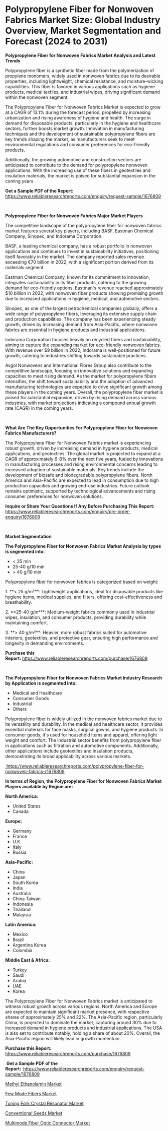 <p><h1>Polypropylene Fiber for Nonwoven Fabrics Market Size: Global Industry Overview, Market Segmentation and Forecast (2024 to 2031)</h1></p><p><strong>Polypropylene Fiber for Nonwoven Fabrics Market Analysis and Latest Trends</strong></p>
<p><p>Polypropylene fiber is a synthetic fiber made from the polymerization of propylene monomers, widely used in nonwoven fabrics due to its desirable properties, including lightweight, chemical resistance, and moisture-wicking capabilities. This fiber is favored in various applications such as hygiene products, medical textiles, and industrial wipes, driving significant demand within the nonwoven segment.</p><p>The Polypropylene Fiber for Nonwoven Fabrics Market is expected to grow at a CAGR of 13.1% during the forecast period, propelled by increasing urbanization and rising awareness of hygiene and health. The surge in demand for disposable products, particularly in the hygiene and healthcare sectors, further boosts market growth. Innovation in manufacturing techniques and the development of sustainable polypropylene fibers are key trends shaping the market, as manufacturers seek to meet environmental regulations and consumer preferences for eco-friendly products.</p><p>Additionally, the growing automotive and construction sectors are anticipated to contribute to the demand for polypropylene nonwoven applications. With the increasing use of these fibers in geotextiles and insulation materials, the market is poised for substantial expansion in the coming years.</p></p>
<p><strong>Get a Sample PDF of the Report:&nbsp;</strong> <a href="https://www.reliableresearchreports.com/enquiry/request-sample/1676809?utm_campaign=8&utm_medium=2&utm_source=Github&utm_content=ia&utm_term=30092024&utm_id=polypropylene-fiber-for-nonwoven-fabrics">https://www.reliableresearchreports.com/enquiry/request-sample/1676809</a></p>
<p>&nbsp;</p>
<p><strong>Polypropylene Fiber for Nonwoven Fabrics Major Market Players</strong></p>
<p><p>The competitive landscape of the polypropylene fiber for nonwoven fabrics market features several key players, including BASF, Eastman Chemical Company, Sinopec, and Indorama Corporation. </p><p>BASF, a leading chemical company, has a robust portfolio in nonwoven applications and continues to invest in sustainability initiatives, positioning itself favorably in the market. The company reported sales revenue exceeding €70 billion in 2022, with a significant portion derived from its materials segment.</p><p>Eastman Chemical Company, known for its commitment to innovation, integrates sustainability in its fiber products, catering to the growing demand for eco-friendly options. Eastman's revenue reached approximately $10 billion in 2022, with nonwoven fiber products showing promising growth due to increased applications in hygiene, medical, and automotive sectors.</p><p>Sinopec, as one of the largest petrochemical companies globally, offers a wide range of polypropylene fibers, leveraging its extensive supply chain and production capabilities. The company has been experiencing steady growth, driven by increasing demand from Asia-Pacific, where nonwoven fabrics are essential in hygiene products and industrial applications.</p><p>Indorama Corporation focuses heavily on recycled fibers and sustainability, aiming to capture the expanding market for eco-friendly nonwoven fabrics. With revenue over $9 billion in 2022, Indorama is well-positioned for future growth, catering to industries shifting towards sustainable practices.</p><p>Avgol Nonwovens and International Fibres Group also contribute to the competitive landscape, focusing on innovative solutions and expanding capacities to meet rising demand. As the market for polypropylene fibers intensifies, the shift toward sustainability and the adoption of advanced manufacturing technologies are expected to drive significant growth among these players in the coming years. Overall, the polypropylene fiber market is poised for substantial expansion, driven by rising demand across various industries, with market projections indicating a compound annual growth rate (CAGR) in the coming years.</p></p>
<p>&nbsp;</p>
<p><strong>What Are The Key Opportunities For Polypropylene Fiber for Nonwoven Fabrics Manufacturers?</strong></p>
<p><p>The Polypropylene Fiber for Nonwoven Fabrics market is experiencing robust growth, driven by increasing demand in hygiene products, medical applications, and geotextiles. The global market is projected to expand at a CAGR of approximately 6-8% over the next five years, fueled by innovations in manufacturing processes and rising environmental concerns leading to increased adoption of sustainable materials. Key trends include the development of biosafe and biodegradable polypropylene fibers. North America and Asia-Pacific are expected to lead in consumption due to high production capacities and growing end-use industries. Future outlook remains optimistic, supported by technological advancements and rising consumer preferences for nonwoven solutions.</p></p>
<p><strong>Inquire or Share Your Questions If Any Before Purchasing This Report:</strong> <a href="https://www.reliableresearchreports.com/enquiry/pre-order-enquiry/1676809?utm_campaign=8&utm_medium=2&utm_source=Github&utm_content=ia&utm_term=30092024&utm_id=polypropylene-fiber-for-nonwoven-fabrics">https://www.reliableresearchreports.com/enquiry/pre-order-enquiry/1676809</a></p>
<p>&nbsp;</p>
<p><strong>Market Segmentation</strong></p>
<p><strong>The Polypropylene Fiber for Nonwoven Fabrics Market Analysis by types is segmented into:</strong></p>
<p><ul><li>< 25 min</li><li>25-40 g/10 min</li><li>> 40 g/10 min</li></ul></p>
<p><p>Polypropylene fiber for nonwoven fabrics is categorized based on weight: </p><p>1. **< 25 g/m²**: Lightweight applications, ideal for disposable products like hygiene items, medical supplies, and filters, offering cost-effectiveness and breathability.</p><p>2. **25-40 g/m²**: Medium-weight fabrics commonly used in industrial wipes, insulation, and consumer products, providing durability while maintaining comfort.</p><p>3. **> 40 g/m²**: Heavier, more robust fabrics suited for automotive interiors, geotextiles, and protective gear, ensuring high performance and longevity in demanding environments.</p></p>
<p><strong>Purchase this Report:&nbsp;</strong><a href="https://www.reliableresearchreports.com/purchase/1676809?utm_campaign=8&utm_medium=2&utm_source=Github&utm_content=ia&utm_term=30092024&utm_id=polypropylene-fiber-for-nonwoven-fabrics">https://www.reliableresearchreports.com/purchase/1676809</a></p>
<p>&nbsp;</p>
<p><strong>The Polypropylene Fiber for Nonwoven Fabrics Market Industry Research by Application is segmented into:</strong></p>
<p><ul><li>Medical and Healthcare</li><li>Consumer Goods</li><li>Industrial</li><li>Others</li></ul></p>
<p><p>Polypropylene fiber is widely utilized in the nonwoven fabrics market due to its versatility and durability. In the medical and healthcare sector, it provides essential materials for face masks, surgical gowns, and hygiene products. In consumer goods, it's used for household items and apparel, offering light weight and comfort. The industrial sector benefits from polypropylene fiber in applications such as filtration and automotive components. Additionally, other applications include geotextiles and insulation products, demonstrating its broad applicability across various markets.</p></p>
<p><a href="https://www.reliableresearchreports.com/polypropylene-fiber-for-nonwoven-fabrics-r1676809?utm_campaign=8&utm_medium=2&utm_source=Github&utm_content=ia&utm_term=30092024&utm_id=polypropylene-fiber-for-nonwoven-fabrics">&nbsp;https://www.reliableresearchreports.com/polypropylene-fiber-for-nonwoven-fabrics-r1676809</a></p>
<p><strong>In terms of Region, the Polypropylene Fiber for Nonwoven Fabrics Market Players available by Region are:</strong></p>
<p>
    <p> <strong> North America: </strong>
        <ul>
            <li>United States</li>
            <li>Canada</li>
        </ul>
        </p> 
    <p> <strong> Europe: </strong>
        <ul>
            <li>Germany</li>
            <li>France</li>
            <li>U.K.</li>
            <li>Italy</li>
            <li>Russia</li>
        </ul>
        </p> 
    <p> <strong> Asia-Pacific: </strong>
        <ul>
            <li>China</li>
            <li>Japan</li>
            <li>South Korea</li>
            <li>India</li>
            <li>Australia</li>
            <li>China Taiwan</li>
            <li>Indonesia</li>
            <li>Thailand</li>
            <li>Malaysia</li>
        </ul>
        </p> 
    <p> <strong> Latin America: </strong>
        <ul>
            <li>Mexico</li>
            <li>Brazil</li>
            <li>Argentina Korea</li>
            <li>Colombia</li>
        </ul>
        </p> 
    <p> <strong> Middle East & Africa: </strong>
        <ul>
            <li>Turkey</li>
            <li>Saudi</li>
            <li>Arabia</li>
            <li>UAE</li>
            <li>Korea</li>
        </ul>
    </p>
    </p>
<p><p>The Polypropylene Fiber for Nonwoven Fabrics market is anticipated to witness robust growth across various regions. North America and Europe are expected to maintain significant market presence, with respective shares of approximately 25% and 22%. The Asia-Pacific region, particularly China, is projected to dominate the market, capturing around 30% due to increased demand in hygiene products and industrial applications. The USA is also set to contribute notably, holding a share of about 20%. Overall, the Asia-Pacific region will likely lead in growth momentum.</p></p>
<p><strong>Purchase this Report: </strong><a href="https://www.reliableresearchreports.com/purchase/1676809?utm_campaign=8&utm_medium=2&utm_source=Github&utm_content=ia&utm_term=30092024&utm_id=polypropylene-fiber-for-nonwoven-fabrics">https://www.reliableresearchreports.com/purchase/1676809</a></p>
<p>&nbsp;<strong>Get a Sample PDF of the Report:&nbsp;&nbsp;</strong><a href="https://www.reliableresearchreports.com/enquiry/request-sample/1676809?utm_campaign=8&utm_medium=2&utm_source=Github&utm_content=ia&utm_term=30092024&utm_id=polypropylene-fiber-for-nonwoven-fabrics">https://www.reliableresearchreports.com/enquiry/request-sample/1676809</a></p>
<p><strong></strong></p>
<p><p><a href="https://github.com/AshikRahman665/Market-Research-Report-List-1/blob/main/methyl-ethanolamin-market.md?utm_campaign=8&utm_medium=2&utm_source=Github&utm_content=ia&utm_term=30092024&utm_id=polypropylene-fiber-for-nonwoven-fabrics">Methyl Ethanolamin Market</a></p><p><a href="https://issuu.com/reportprime-2/docs/few-mode-fibers-market-size-2030.pp_95a2f083cd5f3c?utm_campaign=8&utm_medium=2&utm_source=Github&utm_content=ia&utm_term=30092024&utm_id=polypropylene-fiber-for-nonwoven-fabrics">Few Mode Fibers Market</a></p><p><a href="https://www.linkedin.com/pulse/what-growth-drivers-tuning-fork-crystal-resonator-market-comprehensive-qh5kf?utm_campaign=8&utm_medium=2&utm_source=Github&utm_content=ia&utm_term=30092024&utm_id=polypropylene-fiber-for-nonwoven-fabrics">Tuning Fork Crystal Resonator Market</a></p><p><a href="https://github.com/AfsanaMia652/Market-Research-Report-List-1/blob/main/conventional-seeds-market.md?utm_campaign=8&utm_medium=2&utm_source=Github&utm_content=ia&utm_term=30092024&utm_id=polypropylene-fiber-for-nonwoven-fabrics">Conventional Seeds Market</a></p><p><a href="https://www.linkedin.com/pulse/future-ready-strategic-insights-global-multimode-fiber-gtlbf?utm_campaign=8&utm_medium=2&utm_source=Github&utm_content=ia&utm_term=30092024&utm_id=polypropylene-fiber-for-nonwoven-fabrics">Multimode Fiber Optic Connector Market</a></p></p>